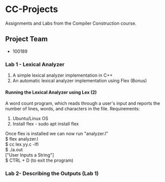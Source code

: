 # CC-Projects
Assignments and Labs from the Compiler Construction course.

## Project Team
  * 100189

### Lab 1 - Lexical Analyzer
1) A simple lexical analyzer implementation in C++
2) An automatic lexical analyzer implementation using Flex (Bonus)

#### Running the Lexical Analyzer using Lex (2)
A word count program, which reads through a user's input and reports the number of lines, words, and characters in the file.
Requirements:
1) Ubuntu/Linux OS
2) Install flex - sudo apt install flex

Once flex is installed we can now run "analyzer.l" <br>
  $ flex analyzer.l <br/>
  $ cc lex.yy.c -lfl <br/>
  $ ./a.out <br/>
  ["User Inputs a String"] <br/>
  $ CTRL + D (to exit the program) <br/>

### Lab 2- Describing the Outputs (Lab 1)

